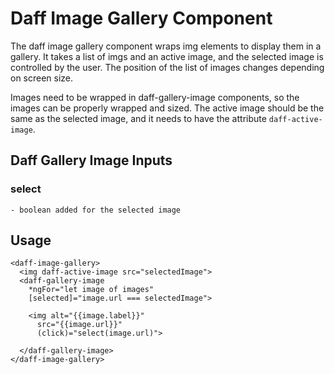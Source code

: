 # Daff Image Gallery Component

The daff image gallery component wraps img elements to display them in a gallery. It takes a list of imgs and an active image, and the selected image is controlled by the user. The position of the list of images changes depending on screen size.

Images need to be wrapped in daff-gallery-image components, so the images can be properly wrapped and sized. The active image should be the same as the selected image, and it needs to have the attribute `daff-active-image`.

## Daff Gallery Image Inputs

### select

```
- boolean added for the selected image
```

## Usage

```
<daff-image-gallery>
  <img daff-active-image src="selectedImage">
  <daff-gallery-image 
    *ngFor="let image of images"
    [selected]="image.url === selectedImage">

    <img alt="{{image.label}}"
      src="{{image.url}}" 
      (click)="select(image.url)">

  </daff-gallery-image>
</daff-image-gallery>
```
